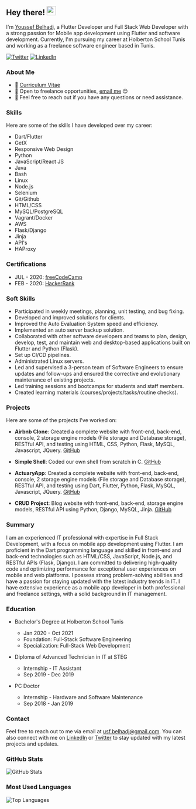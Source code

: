 <!-- Introduction -->
## Hey there! <img src="https://media.giphy.com/media/hvRJCLFzcasrR4ia7z/giphy.gif" width="25px">

I'm [Youssef Belhadj](https://www.linkedin.com/in/youssef-belhadj/), a Flutter Developer and Full Stack Web Developer with a strong passion for Mobile app development using Flutter and software development. Currently, I'm pursuing my career at Holberton School Tunis and working as a freelance software engineer based in Tunis.

[![Twitter](https://img.shields.io/badge/-Youssef%20Belhadj-1DA1F2?style=flat&logo=twitter&logoColor=white)](https://twitter.com/Youssef35969631)
[![LinkedIn](https://img.shields.io/badge/-Youssef%20Belhadj-blue?style=flat&logo=linkedin&logoColor=white)](https://www.linkedin.com/in/youssef-belhadj/)

<!-- About Me -->
### About Me

- 📝 [Curriculum Vitae](/Youssef_belhadj_CV.pdf)
- 💼 Open to freelance opportunities, [email me](mailto:usf.belhadj@gmail.com) 😊
- 💬 Feel free to reach out if you have any questions or need assistance.

<!-- Skills -->
### Skills

Here are some of the skills I have developed over my career:

- Dart/Flutter
- GetX
- Responsive Web Design
- Python
- JavaScript/React JS
- Java
- Bash
- Linux
- Node.js
- Selenium
- Git/Github
- HTML/CSS
- MySQL/PostgreSQL
- Vagrant/Docker
- AWS
- Flask/Django
- Jinja
- API's
- HAProxy

<!-- Certifications -->
### Certifications

- JUL - 2020: [freeCodeCamp](Certificate_URL)
- FEB - 2020: [HackerRank](Certificate_URL)

<!-- Soft Skills -->
### Soft Skills

- Participated in weekly meetings, planning, unit testing, and bug fixing.
- Developed and improved solutions for clients.
- Improved the Auto Evaluation System speed and efficiency.
- Implemented an auto server backup solution.
- Collaborated with other software developers and teams to plan, design, develop, test, and maintain web and desktop-based applications built on Flutter and Python (Flask).
- Set up CI/CD pipelines.
- Administrated Linux servers.
- Led and supervised a 3-person team of Software Engineers to ensure updates and follow-ups and ensured the corrective and evolutionary maintenance of existing projects.
- Led training sessions and bootcamps for students and staff members.
- Created learning materials (courses/projects/tasks/routine checks).

<!-- Projects -->
### Projects

Here are some of the projects I've worked on:

- **Airbnb Clone**: Created a complete website with front-end, back-end, console, 2 storage engine models (File storage and Database storage), RESTful API, and testing using HTML, CSS, Python, Flask, MySQL, Javascript, JQuery. [GitHub](Airbnb_Clone_URL)

- **Simple Shell**: Coded our own shell from scratch in C. [GitHub](Simple_Shell_URL)

- **ActuaryApp**: Created a complete website with front-end, back-end, console, 2 storage engine models (File storage and Database storage), RESTful API, and testing using Dart, Flutter, Python, Flask, MySQL, Javascript, JQuery. [GitHub](ActuaryApp_URL)

- **CRUD Project**: Blog website with front-end, back-end, storage engine models, RESTful API using Python, Django, MySQL, Jinja. [GitHub](CRUD_Project_URL)

<!-- Summary -->
### Summary

I am an experienced IT professional with expertise in Full Stack Development, with a focus on mobile app development using Flutter. I am proficient in the Dart programming language and skilled in front-end and back-end technologies such as HTML/CSS, JavaScript, Node.js, and RESTful APIs (Flask, Django). I am committed to delivering high-quality code and optimizing performance for exceptional user experiences on mobile and web platforms. I possess strong problem-solving abilities and have a passion for staying updated with the latest industry trends in IT. I have extensive experience as a mobile app developer in both professional and freelance settings, with a solid background in IT management.

<!-- Education -->
### Education

- Bachelor's Degree at Holberton School Tunis
  - Jan 2020 - Oct 2021
  - Foundation: Full-Stack Software Engineering
  - Specialization: Full-Stack Web Development

- Diploma of Advanced Technician in IT at STEG
  - Internship - IT Assistant
  - Sep 2019 - Dec 2019

- PC Doctor
  - Internship - Hardware and Software Maintenance
  - Sep 2018 - Jan 2019

<!-- Contact -->
### Contact

Feel free to reach out to me via email at [usf.belhadj@gmail.com](mailto:usf.belhadj@gmail.com). You can also connect with me on [LinkedIn](https://www.linkedin.com/in/youssef-belhadj/) or [Twitter](https://twitter.com/Youssef35969631) to stay updated with my latest projects and updates.

<!-- GitHub Stats -->
### GitHub Stats

![GitHub Stats](https://github-readme-stats.vercel.app/api?username=usfbelhadj&show_icons=true&theme=gotham)

<!-- Most Used Languages -->
### Most Used Languages

![Top Languages](https://github-readme-stats.vercel.app/api/top-langs/?username=usfbelhadj&layout=compact)
